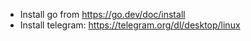 * Install go from https://go.dev/doc/install
* Install telegram: https://telegram.org/dl/desktop/linux
